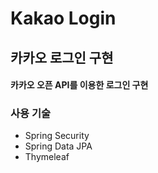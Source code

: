 # Kakao Login

## 카카오 로그인 구현

#### 카카오 오픈 API를 이용한 로그인 구현



### 사용 기술

- Spring Security
- Spring Data JPA
- Thymeleaf




